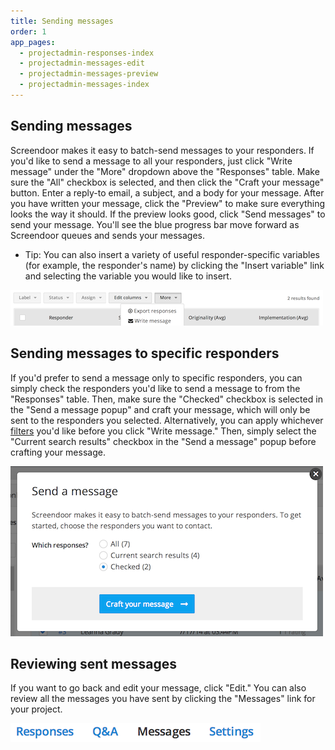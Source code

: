```yaml
---
title: Sending messages
order: 1
app_pages:
  - projectadmin-responses-index
  - projectadmin-messages-edit
  - projectadmin-messages-preview
  - projectadmin-messages-index
---
```


## Sending messages

Screendoor makes it easy to batch-send messages to your responders. If you'd like to send a message to all your responders, just click "Write message" under the "More" dropdown above the "Responses" table. Make sure the "All" checkbox is selected, and then click the "Craft your message" button. Enter a reply-to email, a subject, and a body for your message. After you have written your message, click the "Preview" to make sure everything looks the way it should. If the preview looks good, click "Send messages" to send your message. You'll see the blue progress bar move forward as Screendoor queues and sends your messages.

- Tip: You can also insert a variety of useful responder-specific variables (for example, the responder's name) by clicking the "Insert variable" link and selecting the variable you would like to insert.

![send message](../images/screenshot_send_message.png)

## Sending messages to specific responders

If you'd prefer to send a message only to specific responders, you can simply check the responders you'd like to send a message to from the "Responses" table. Then, make sure the "Checked" checkbox is selected in the "Send a message popup" and craft your message, which will only be sent to the responders you selected. Alternatively, you can apply whichever [filters](../responses/sorting_and_filtering_responses.html) you'd like before you click "Write message." Then, simply select the "Current search results" checkbox in the "Send a message" popup before crafting your message.

![specific responders](../images/screenshot_specific_responders.png)

## Reviewing sent messages

If you want to go back and edit your message, click "Edit." You can also review all the messages you have sent by clicking the "Messages" link for your project.

![messages](../images/screenshot_messages_link.png)

